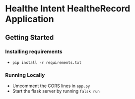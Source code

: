 # Healthe Intent HealtheRecord Application

## Getting Started

### Installing requirements
- `pip install -r requirements.txt`
### Running Locally
- Umcomment the CORS lines in `app.py`
- Start the flask server by running `falsk run`